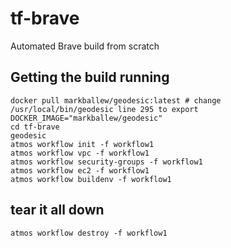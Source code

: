 # tf-brave
Automated Brave build from scratch
## Getting the build running

    docker pull markballew/geodesic:latest # change /usr/local/bin/geodesic line 295 to export DOCKER_IMAGE="markballew/geodesic"
    cd tf-brave
    geodesic
    atmos workflow init -f workflow1
    atmos workflow vpc -f workflow1
    atmos workflow security-groups -f workflow1
    atmos workflow ec2 -f workflow1
    atmos workflow buildenv -f workflow1
## tear it all down
    atmos workflow destroy -f workflow1
